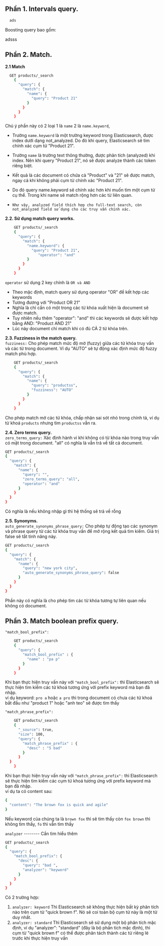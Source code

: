 ## Phần 1. Intervals query.  

```bash
  ads

 ```

Boosting query bao gồm:  

adsss


## Phần 2. Match.  

**2.1 Match**  
```bash
  GET products/_search
    {
      "query": {
        "match": {
          "name": {
            "query": "Product 21"
          }
        }
      }
    }


 ```

Chú ý phần này có 2 loại 1 là `name` 2 là `name.keyword`,   

 - Trường `name.keyword` là một trường keyword trong Elasticsearch, được index dưới dạng not_analyzed. Do đó khi query, Elasticsearch sẽ tìm chính xác cụm từ "Product 21".  
 - Trường `name` là trường text thông thường, được phân tích (analyzed) khi index. Nên khi query "Product 21", nó sẽ được analyze thành các token riêng biệt.  
 - Kết quả là các document có chứa cả "Product" và "21" sẽ được match, ngay cả khi không phải cụm từ chính xác "Product 21".  
 - Do đó query name.keyword sẽ chính xác hơn khi muốn tìm một cụm từ cụ thể. Trong khi name sẽ match rộng hơn các từ liên quan.

 - `Như vậy, analyzed field thích hợp cho full-text search, còn not_analyzed field sử dụng cho các truy vấn chính xác.`

**2.2. Sử dụng match query works.**  

```bash
    GET products/_search
    {
      "query": {
        "match": {
          "name.keyword": {
            "query": "Product 21",
               "operator": "and"
          }
        }
      }
    }

```
`operator` sử dụng 2 key chính là `OR và AND`
 - Theo mặc định, match query sử dụng operator "OR" để kết hợp các keywords  
 - Tương đương với "Product OR 21"
 - Nghĩa là chỉ cần có một trong các từ khóa xuất hiện là document sẽ được match.
 - Tuy nhiên nếu thêm "operator": "and" thì các keywords sẽ được kết hợp bằng AND: "Product AND 21"
 - Lúc này document chỉ match khi có đủ CẢ 2 từ khóa trên.

**2.3. Fuzziness in the match query.**  
`fuzziness:` Cho phép match mức độ mờ (fuzzy) giữa các từ khóa truy vấn và các từ trong document. Ví dụ "AUTO" sẽ tự động xác định mức độ fuzzy match phù hợp.

```bash
    GET products/_search
    {
      "query": {
        "match": {
          "name": {
            "query": "productss",
            "fuzziness": "AUTO"
          }
        }
      }
    }

```
Cho phép match mờ các từ khóa, chấp nhận sai sót nhỏ trong chính tả, ví dụ từ khoá `products` nhưng tìm `productss` vẫn ra.    

**2.4. Zero terms query.**  
`zero_terms_query:` Xác định hành vi khi không có từ khóa nào trong truy vấn có mặt trong document. "all" có nghĩa là vẫn trả về tất cả document.

```bash
GET products/_search
{
  "query": {
    "match": {
      "name": {
        "query": "",
        "zero_terms_query": "all",
        "operator": "and"
      }
    }
  }
}

```
Có nghĩa là nếu không nhập gì thì hệ thống sẽ trả về rỗng

**2.5. Synonyms.**  
`auto_generate_synonyms_phrase_query:` Cho phép tự động tạo các synonym và phrase query từ các từ khóa truy vấn để mở rộng kết quả tìm kiếm. Giá trị false sẽ tắt tính năng này.

```bash
GET products/_search
{
  "query": {
    "match": {
      "name": {
        "query": "new york city",
        "auto_generate_synonyms_phrase_query": false
      }
    }
  }
}


```
Phần này có nghĩa là cho phép tìm các từ khóa tương tự liên quan nếu không có document.

## Phần 3. Match boolean prefix query.  

`"match_bool_prefix":`

```bash
    GET products/_search
    {
      "query": {
        "match_bool_prefix" : {
          "name" : "pa p"
        }
      }
    }
 ```

Khi bạn thực hiện truy vấn này với `"match_bool_prefix":` thì Elasticsearch sẽ thực hiện tìm kiếm các từ khoá tương ứng với prefix keyword mà bạn đã nhập.  
ví dụ keyword: `pro a` hoặc `a pro` thì trong document có chưa các từ khoá bắt đầu như "product 1" hoặc "anh teo" sẽ được tìm thấy

`"match_phrase_prefix":`

```bash
    GET products/_search
    {
      "_source": true,
      "size": 100,
      "query": {
        "match_phrase_prefix" : {
          "desc" : "5 bad"
        }
      }
  }
    }
 ```
Khi bạn thực hiện truy vấn này với `"match_phrase_prefix":` thì Elasticsearch sẽ thực hiện tìm kiếm các cụm từ khoá tương ứng với prefix keyword mà bạn đã nhập.  
ví dụ ta có content sau:  

```bash
{
  "content": "The brown fox is quick and agile"
}
```

Nếu keyword của chúng ta là `brown fox` thì sẽ tìm thấy còn `fox brown` thì không tìm thấy, `fo` thì vẫn tìm thấy


`analyzer`  -------- Cần tìm hiểu thêm

```bash
GET products/_search
{
  "query": {
    "match_bool_prefix": {
      "desc": {
        "query": "bad ",
        "analyzer": "keyword"
      }
    }
  }
}
```

Có 2 trường hợp:  
1. `analyzer: keyword` Thì Elasticsearch sẽ không thực hiện bất kỳ phân tích nào trên cụm từ "quick brown f". Nó sẽ coi toàn bộ cụm từ này là một từ duy nhất.  
2. `analyzer: standard` Thì Elasticsearch sẽ sử dụng một bộ phân tích mặc định, ví dụ "analyzer": "standard" (đây là bộ phân tích mặc định), thì cụm từ "quick brown f" có thể được phân tách thành các từ riêng lẻ trước khi thực hiện truy vấn  
